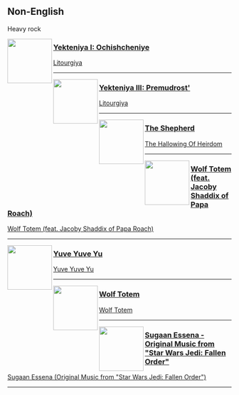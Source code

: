 ## Non-English
[start-desc]: #

Heavy rock

[end-desc]: #

<img align="left" width="100" height="100" src="https://i.scdn.co/image/ab67616d0000b27370f1478ee067f821e1c88d21">

### [Yekteniya I: Ochishcheniye](https://open.spotify.com/go?uri=spotify:track:3vokIQuIpjINGGhJpFLp5y)
[Litourgiya](https://open.spotify.com/go?uri=spotify:album:3cFjEhmqQEf61ueibVn8Fi)

---


<img align="left" width="100" height="100" src="https://i.scdn.co/image/ab67616d0000b27370f1478ee067f821e1c88d21">

### [Yekteniya III: Premudrost'](https://open.spotify.com/go?uri=spotify:track:3Zrw75j8QqR9YLmiVDtr5V)
[Litourgiya](https://open.spotify.com/go?uri=spotify:album:3cFjEhmqQEf61ueibVn8Fi)

---


<img align="left" width="100" height="100" src="https://i.scdn.co/image/ab67616d0000b273d803a2b1e20b13d9e0a8d7db">

### [The Shepherd](https://open.spotify.com/go?uri=spotify:track:6LhYvZU30bcHAIRDFzKwzL)
[The Hallowing Of Heirdom](https://open.spotify.com/go?uri=spotify:album:4bFoOYVrTtiBVv6ZMQV6jL)

---


<img align="left" width="100" height="100" src="https://i.scdn.co/image/ab67616d0000b273b2ef4d022ce47a7981a65248">

### [Wolf Totem (feat. Jacoby Shaddix of Papa Roach)](https://open.spotify.com/go?uri=spotify:track:3NMel0L1RZfekf2wLABmj2)
[Wolf Totem (feat. Jacoby Shaddix of Papa Roach)](https://open.spotify.com/go?uri=spotify:album:6lRuJdTi0zHk8kWKx6ARfi)

---


<img align="left" width="100" height="100" src="https://i.scdn.co/image/ab67616d0000b273e9c5bd45e7d6c947a91d5d8d">

### [Yuve Yuve Yu](https://open.spotify.com/go?uri=spotify:track:6J2VvzKwWc2f0JP5RQVZjq)
[Yuve Yuve Yu](https://open.spotify.com/go?uri=spotify:album:2ot7qJ6yU06AkwkAn9xeoP)

---


<img align="left" width="100" height="100" src="https://i.scdn.co/image/ab67616d0000b273282b4aa7b788aa5e2f51f79b">

### [Wolf Totem](https://open.spotify.com/go?uri=spotify:track:6uCzY8MKTcLDExUR6nGl99)
[Wolf Totem](https://open.spotify.com/go?uri=spotify:album:7llI8I1yBGYutWAbVob3ls)

---


<img align="left" width="100" height="100" src="https://i.scdn.co/image/ab67616d0000b2733ef2378f094ab98d6459a099">

### [Sugaan Essena - Original Music from "Star Wars Jedi: Fallen Order"](https://open.spotify.com/go?uri=spotify:track:1oDMV9mQAxptR1tvjI91mm)
[Sugaan Essena (Original Music from "Star Wars Jedi: Fallen Order")](https://open.spotify.com/go?uri=spotify:album:4ILv0JHo7vmHPYwB7F5iA7)

---


